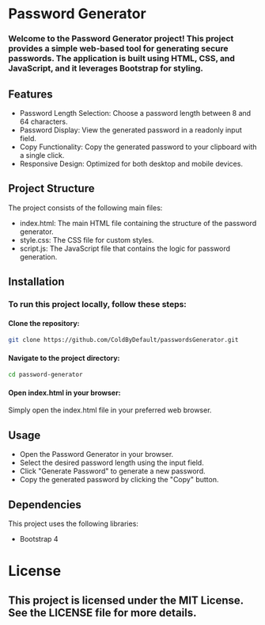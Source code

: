 # Password Generator

### Welcome to the Password Generator project! This project provides a simple web-based tool for generating secure passwords. The application is built using HTML, CSS, and JavaScript, and it leverages Bootstrap for styling.

## Features

- Password Length Selection: Choose a password length between 8 and 64 characters.
- Password Display: View the generated password in a readonly input field.
- Copy Functionality: Copy the generated password to your clipboard with a single click.
- Responsive Design: Optimized for both desktop and mobile devices.

## Project Structure

The project consists of the following main files:

- index.html: The main HTML file containing the structure of the password generator.
- style.css: The CSS file for custom styles.
- script.js: The JavaScript file that contains the logic for password generation.

## Installation

### To run this project locally, follow these steps:

#### Clone the repository:

```bash
git clone https://github.com/ColdByDefault/passwordsGenerator.git
```

#### Navigate to the project directory:

```bash
cd password-generator
```

#### Open index.html in your browser:
Simply open the index.html file in your preferred web browser.

## Usage
- Open the Password Generator in your browser.
- Select the desired password length using the input field.
- Click "Generate Password" to generate a new password.
- Copy the generated password by clicking the "Copy" button.

## Dependencies

This project uses the following libraries:

- Bootstrap 4



# License
## This project is licensed under the MIT License. See the LICENSE file for more details.

